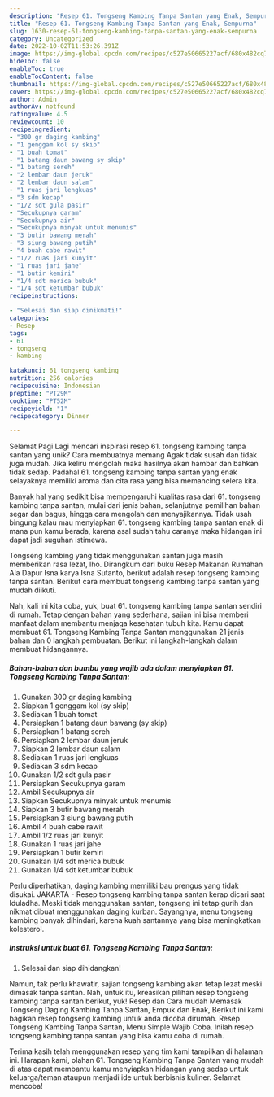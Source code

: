 ```yaml
---
description: "Resep 61. Tongseng Kambing Tanpa Santan yang Enak, Sempurna"
title: "Resep 61. Tongseng Kambing Tanpa Santan yang Enak, Sempurna"
slug: 1630-resep-61-tongseng-kambing-tanpa-santan-yang-enak-sempurna
category: Uncategorized
date: 2022-10-02T11:53:26.391Z
image: https://img-global.cpcdn.com/recipes/c527e50665227acf/680x482cq70/61-tongseng-kambing-tanpa-santan-foto-resep-utama.jpg
hideToc: false
enableToc: true
enableTocContent: false
thumbnail: https://img-global.cpcdn.com/recipes/c527e50665227acf/680x482cq70/61-tongseng-kambing-tanpa-santan-foto-resep-utama.jpg
cover: https://img-global.cpcdn.com/recipes/c527e50665227acf/680x482cq70/61-tongseng-kambing-tanpa-santan-foto-resep-utama.jpg
author: Admin
authorAv: notfound
ratingvalue: 4.5
reviewcount: 10
recipeingredient:
- "300 gr daging kambing"
- "1 genggam kol sy skip"
- "1 buah tomat"
- "1 batang daun bawang sy skip"
- "1 batang sereh"
- "2 lembar daun jeruk"
- "2 lembar daun salam"
- "1 ruas jari lengkuas"
- "3 sdm kecap"
- "1/2 sdt gula pasir"
- "Secukupnya garam"
- "Secukupnya air"
- "Secukupnya minyak untuk menumis"
- "3 butir bawang merah"
- "3 siung bawang putih"
- "4 buah cabe rawit"
- "1/2 ruas jari kunyit"
- "1 ruas jari jahe"
- "1 butir kemiri"
- "1/4 sdt merica bubuk"
- "1/4 sdt ketumbar bubuk"
recipeinstructions:

- "Selesai dan siap dinikmati!"
categories:
- Resep
tags:
- 61
- tongseng
- kambing

katakunci: 61 tongseng kambing 
nutrition: 256 calories
recipecuisine: Indonesian
preptime: "PT29M"
cooktime: "PT52M"
recipeyield: "1"
recipecategory: Dinner

---
```



Selamat Pagi Lagi mencari inspirasi resep 61. tongseng kambing tanpa santan yang unik? Cara membuatnya memang Agak tidak susah dan tidak juga mudah. Jika keliru mengolah maka hasilnya akan hambar dan bahkan tidak sedap. Padahal 61. tongseng kambing tanpa santan yang enak selayaknya memiliki aroma dan cita rasa yang bisa memancing selera kita.


Banyak hal yang sedikit bisa mempengaruhi kualitas rasa dari 61. tongseng kambing tanpa santan, mulai dari jenis bahan, selanjutnya pemilihan bahan segar dan bagus, hingga cara mengolah dan menyajikannya. Tidak usah bingung kalau mau menyiapkan 61. tongseng kambing tanpa santan enak di mana pun kamu berada, karena asal sudah tahu caranya maka hidangan ini dapat jadi suguhan istimewa.

Tongseng kambing yang tidak menggunakan santan juga masih memberikan rasa lezat, lho. Dirangkum dari buku Resep Makanan Rumahan Ala Dapur Isna karya Isna Sutanto, berikut adalah resep tongseng kambing tanpa santan. Berikut cara membuat tongseng kambing tanpa santan yang mudah diikuti.


Nah, kali ini kita coba, yuk, buat 61. tongseng kambing tanpa santan sendiri di rumah. Tetap dengan bahan yang sederhana, sajian ini bisa memberi manfaat dalam membantu menjaga kesehatan tubuh kita. Kamu dapat membuat 61. Tongseng Kambing Tanpa Santan menggunakan 21 jenis bahan dan 0 langkah pembuatan. Berikut ini langkah-langkah dalam membuat hidangannya.

<!--inarticleads1-->

##### Bahan-bahan dan bumbu yang wajib ada dalam menyiapkan 61. Tongseng Kambing Tanpa Santan:

1. Gunakan 300 gr daging kambing
1. Siapkan 1 genggam kol (sy skip)
1. Sediakan 1 buah tomat
1. Persiapkan 1 batang daun bawang (sy skip)
1. Persiapkan 1 batang sereh
1. Persiapkan 2 lembar daun jeruk
1. Siapkan 2 lembar daun salam
1. Sediakan 1 ruas jari lengkuas
1. Sediakan 3 sdm kecap
1. Gunakan 1/2 sdt gula pasir
1. Persiapkan Secukupnya garam
1. Ambil Secukupnya air
1. Siapkan Secukupnya minyak untuk menumis
1. Siapkan 3 butir bawang merah
1. Persiapkan 3 siung bawang putih
1. Ambil 4 buah cabe rawit
1. Ambil 1/2 ruas jari kunyit
1. Gunakan 1 ruas jari jahe
1. Persiapkan 1 butir kemiri
1. Gunakan 1/4 sdt merica bubuk
1. Gunakan 1/4 sdt ketumbar bubuk


Perlu diperhatikan, daging kambing memiliki bau prengus yang tidak disukai. JAKARTA - Resep tongseng kambing tanpa santan kerap dicari saat Iduladha. Meski tidak menggunakan santan, tongseng ini tetap gurih dan nikmat dibuat menggunakan daging kurban. Sayangnya, menu tongseng kambing banyak dihindari, karena kuah santannya yang bisa meningkatkan kolesterol. 

<!--inarticleads2-->

##### Instruksi untuk buat 61. Tongseng Kambing Tanpa Santan:


1. Selesai dan siap dihidangkan!

Namun, tak perlu khawatir, sajian tongseng kambing akan tetap lezat meski dimasak tanpa santan. Nah, untuk itu, kreasikan pilihan resep tongseng kambing tanpa santan berikut, yuk! Resep dan Cara mudah Memasak Tongseng Daging Kambing Tanpa Santan, Empuk dan Enak, Berikut ini kami bagikan resep tongseng kambing untuk anda dicoba dirumah. Resep Tongseng Kambing Tanpa Santan, Menu Simple Wajib Coba. Inilah resep tongseng kambing tanpa santan yang bisa kamu coba di rumah. 

Terima kasih telah menggunakan resep yang tim kami tampilkan di halaman ini. Harapan kami, olahan 61. Tongseng Kambing Tanpa Santan yang mudah di atas dapat membantu kamu menyiapkan hidangan yang sedap untuk keluarga/teman ataupun menjadi ide untuk berbisnis kuliner. Selamat mencoba!
